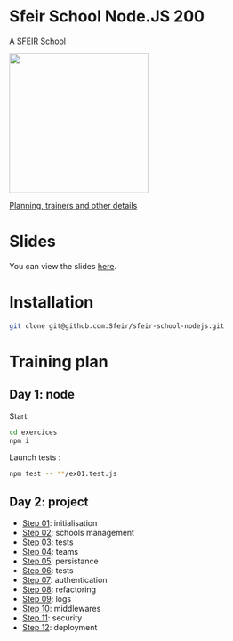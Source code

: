 # Sfeir School Node.JS 200

A [SFEIR School](https://www.sfeir.com/formation/school/)

<img src="https://nodejs.org/static/images/logos/nodejs-new-pantone-black.svg" width="250" />

[Planning, trainers and other details](https://www.sfeir.com/formation/school/node-200/)

# Slides

You can view the slides [here](https://sfeir-open-source.github.io/sfeir-school-nodejs/#/).

# Installation

```bash
git clone git@github.com:Sfeir/sfeir-school-nodejs.git
```

# Training plan

## Day 1: node

Start:

```sh
cd exercices
npm i
```

Launch tests :

```sh
npm test -- **/ex01.test.js
```

## Day 2: project

- [Step 01](./project/step01/README.md): initialisation
- [Step 02](./project/step02/README.md): schools management
- [Step 03](./project/step03/README.md): tests
- [Step 04](./project/step04/README.md): teams
- [Step 05](./project/step05/README.md): persistance
- [Step 06](./project/step06/README.md): tests
- [Step 07](./project/step07/README.md): authentication
- [Step 08](./project/step08/README.md): refactoring
- [Step 09](./project/step09/README.md): logs
- [Step 10](./project/step10/README.md): middlewares
- [Step 11](./project/step11/README.md): security
- [Step 12](./project/step12/README.md): deployment
